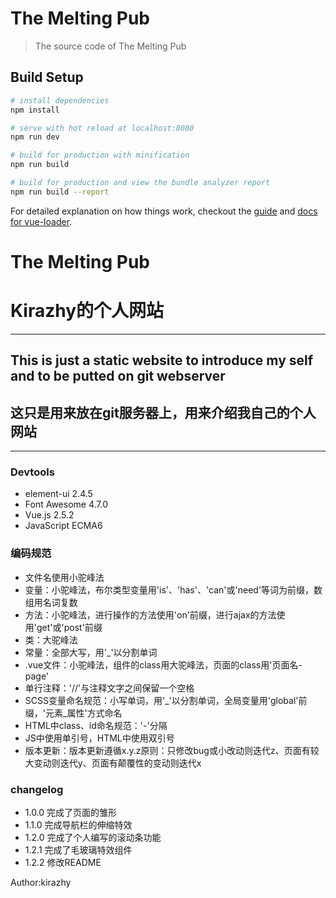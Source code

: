 # The Melting Pub

> The source code of The Melting Pub

## Build Setup

``` bash
# install dependencies
npm install

# serve with hot reload at localhost:8080
npm run dev

# build for production with minification
npm run build

# build for production and view the bundle analyzer report
npm run build --report
```

For detailed explanation on how things work, checkout the [guide](http://vuejs-templates.github.io/webpack/) and [docs for vue-loader](http://vuejs.github.io/vue-loader).

# The Melting Pub
# Kirazhy的个人网站
---
## This is just a static website to introduce my self and to be putted on git webserver
## 这只是用来放在git服务器上，用来介绍我自己的个人网站
---
### Devtools
* element-ui 2.4.5
* Font Awesome 4.7.0
* Vue.js 2.5.2
* JavaScript ECMA6

### 编码规范
* 文件名使用小驼峰法
* 变量：小驼峰法，布尔类型变量用'is'、'has'、'can'或'need'等词为前缀，数组用名词复数
* 方法：小驼峰法，进行操作的方法使用'on'前缀，进行ajax的方法使用'get'或'post'前缀
* 类：大驼峰法
* 常量：全部大写，用'_'以分割单词
* .vue文件：小驼峰法，组件的class用大驼峰法，页面的class用'页面名-page'
* 单行注释：'//'与注释文字之间保留一个空格
* SCSS变量命名规范：小写单词，用'_'以分割单词，全局变量用'global'前缀，'元素_属性'方式命名
* HTML中class、id命名规范：'-'分隔
* JS中使用单引号，HTML中使用双引号
* 版本更新：版本更新遵循x.y.z原则：只修改bug或小改动则迭代z、页面有较大变动则迭代y、页面有颠覆性的变动则迭代x

### changelog
* 1.0.0 完成了页面的雏形
* 1.1.0 完成导航栏的伸缩特效
* 1.2.0 完成了个人编写的滚动条功能
* 1.2.1 完成了毛玻璃特效组件
* 1.2.2 修改README

Author:kirazhy